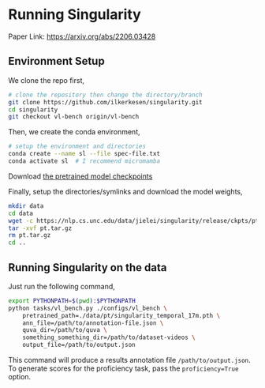 # Running Singularity
Paper Link: https://arxiv.org/abs/2206.03428

## Environment Setup

We clone the repo first,

```bash
# clone the repository then change the directory/branch
git clone https://github.com/ilkerkesen/singularity.git
cd singularity
git checkout vl-bench origin/vl-bench
```

Then, we create the conda environment,
```bash
# setup the environment and directories
conda create --name sl --file spec-file.txt
conda activate sl  # I recommend micromamba
```

Download [the pretrained model checkpoints](https://nlp.cs.unc.edu/data/jielei/singularity/release/ckpts/pt.tar.gz)

Finally, setup the directories/symlinks and download the model weights,
```bash
mkdir data
cd data
wget -c https://nlp.cs.unc.edu/data/jielei/singularity/release/ckpts/pt.tar.gz
tar -xvf pt.tar.gz
rm pt.tar.gz
cd ..
```

## Running Singularity on the data

Just run the following command,
```bash
export PYTHONPATH=$(pwd):$PYTHONPATH
python tasks/vl_bench.py ./configs/vl_bench \
    pretrained_path=./data/pt/singularity_temporal_17m.pth \
    ann_file=/path/to/annotation-file.json \
    quva_dir=/path/to/quva \
    something_something_dir=/path/to/dataset-videos \
    output_file=/path/to/output.json
```

This command will produce a results annotation file `/path/to/output.json`. To generate scores for the proficiency task, pass the `proficiency=True` option.